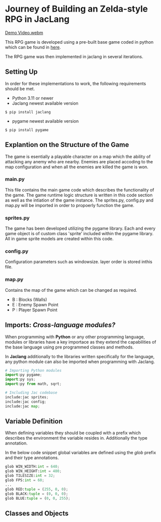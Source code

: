 # Journey of Building an Zelda-style RPG in JacLang

[Demo Video.webm](https://github.com/Jayanaka-98/py-game-RPG/assets/110921856/1ac069eb-7a07-462f-82fe-a8c1e3481935)

This RPG game is developed using a pre-built base game coded in python which can be found in [here](/home/jayanaka-98/jaclang/examples/rpg_game/python_impl).

The RPG game was then implemented in jaclang in several iterations.

## Setting Up

In order for these implementations to work, the following requirements should be met.

- Python 3.11 or newer
- Jaclang newest available version
```
$ pip install jaclang
```
- pygame newest available version
```
$ pip install pygame
```

## Explantion on the Structure of the Game

The game is esentially a playable character on a map which the ability of attacking any anemy who are nearby. Enemies are placed accoding to the map configuration and when all the enemies are killed the game is won.

### main.py

This file contains the main game code which describes the functionality of the game. The game runtime logic structure is written in this code section as well as the intiation of the game instance. The sprites.py, config.py and map.py will be imported in order to propoerly function the game.

### sprites.py

The game has been developed utilizing the pygame library. Each and every game object is of custom class 'sprite' included within the pygame library.
All in game sprite models are created within this code.

### config.py

Configuration parameters such as windowsize. layer order is stored inthis file.

### map.py

Contains the map of the game which can be changed as required.

- B : Blocks (Walls)
- E : Enemy Spawn Point
- P : Player Spawn Point

## Imports: _Cross-language modules?_

When programming with **Python** or any other programming language, modules or libraries have a key importace as they extend the capabilities of the base language using pre programmed classes and methods.

In **Jaclang** additionally to the libraries written specifically for the language, any python module can also be imported when programming with Jaclang.

```python
# Importing Python modules
import:py pygame;
import:py sys;
import:py from math, sqrt;

# Including Jac codebase
include:jac sprites;
include:jac config;
include:jac map;
```

## Variable Definition

When defining variables they should be coupled with a prefix which describes the environment the variable resides in. Additionally the type annotation.

In the below code snippet global variables are defined using the _glob_ prefix  and their type annotations.

```python
glob WIN_WIDTH:int = 640;
glob WIN_HEIGHT:int = 480;
glob TILESIZE:int = 32;
glob FPS:int = 60;
...
glob RED:tuple = (255, 0, 0);
glob BLACK:tuple = (0, 0, 0);
glob BLUE:tuple = (0, 0, 255);
```

## Classes and Objects

